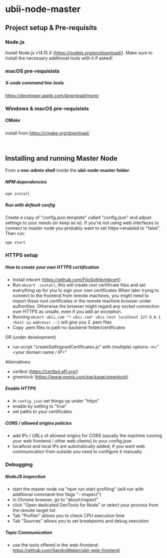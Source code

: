 # ubii-node-master

## Project setup & Pre-requisits

### Node.js

Install Node.js v14.15.X (https://nodejs.org/en/download/).
Make sure to install the necessary additional tools with it if asked!

<!--
### Windows pre-requisists

##### windows build tools

from **admin shell**:

```
npm install --vs2015 -g windows-build-tools
```

in case of errors, also see: https://www.npmjs.com/package/zeromq
-->

### macOS pre-requisists

##### X-code command line tools
https://developer.apple.com/download/more/

### Windows & macOS pre-requisists

##### CMake
install from https://cmake.org/download/

<br />

## Installing and running Master Node

From a **non-admin shell** inside the **ubii-node-master folder**:

##### NPM dependencies

```
npm install
```

##### Run with default config

Create a copy of "config.json.template" called "config.json" and adjust settings to your needs (or keep as is). If you're not using web interfaces to connect to master node you probably want to set https->enabled to "false". Then run:

```
npm start
```

### HTTPS setup

##### How to create your own HTTPS certification

- Install mkcert (https://github.com/FiloSottile/mkcert)
- Run `mkcert -install`, this will create root certificate files and set everything up for you to sign your own certificates
  When later trying to connect to the frontend from remote machines, you might need to import these root certificates in the remote machine browser under authorities. Otherwise the browser might regard any socket connection over HTTPS as unsafe, even if you add an exception.
- Running `mkcert ubii.com "*.ubii.com" ubii.test localhost 127.0.0.1 <host-ip-address> ::1` will give you 2 .pem files
- Copy .pem files to path-to-backend-folder/certificates

OR (under development)

- run script "createSelfsignedCertificates.js" with (multiple) options -n="<your domain name / IP>"

Alternatives:

- certbot (https://certbot.eff.org/)
- greenlock (https://www.npmjs.com/package/greenlock)

##### Enable HTTPS

- In `config.json` set things up under "https"
- enable by setting to "true"
- set paths to your certificates


##### CORS / allowed origins policies
- add IPs / URLs of allowed origins for CORS (usually the machine running your web frontend / other web clients) to your config.json
- localhost and local IPs are automatically added, if you want web communication from outside you need to configure it manually

### Debugging

##### NodeJS inspection
- start the master node via "npm run start-profiling" (will run with additional command-line flags "--inspect")
- in Chrome browser, go to "about:inspect"
- click "Open dedicated DevTools for Node" or select your process from the remote target list
- Tab "Profiler" allows you to check CPU execution time
- Tab "Sources" allows you to set breakpoints and debug execution

##### Topic Communication
- use the tools offered in the web-frontend: https://github.com/SandroWeber/ubii-web-frontend
